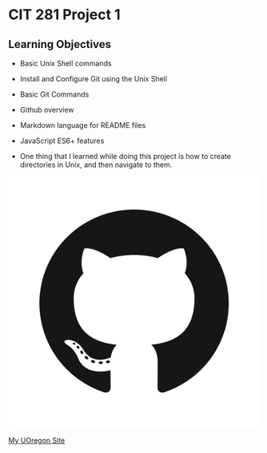 # CIT 281 Project 1

## Learning Objectives

- Basic Unix Shell commands
- Install and Configure Git using the Unix Shell
- Basic Git Commands
- Github overview
- Markdown language for README files
- JavaScript ES6+ features

- One thing that I learned while doing this project is how to create directories in Unix, and then navigate to them.

![GitGub Octocat](images/github.png)

[My UOregon Site](https://pages.uoregon.edu/cbarnet4/281/)
